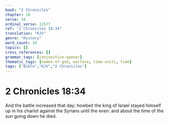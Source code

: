 ```yaml
---
book: "2 Chronicles"
chapter: 18
verse: 34
ordinal_verse: 11577
ref: "2 Chronicles 18:34"
translation: "KJV"
genre: "History"
word_count: 34
topics: []
cross_references: []
grammar_tags: [conjunctive-opener]
thematic_tags: [names-of-god, warfare, time-units, time]
tags: ["Bible","KJV","2 Chronicles"]
---
```


# 2 Chronicles 18:34

And the battle increased that day: howbeit the king of Israel stayed himself up in his chariot against the Syrians until the even: and about the time of the sun going down he died.
